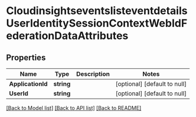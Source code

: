 # CloudinsightseventslisteventdetailsUserIdentitySessionContextWebIdFederationDataAttributes

## Properties
Name | Type | Description | Notes
------------ | ------------- | ------------- | -------------
**ApplicationId** | **string** |  | [optional] [default to null]
**UserId** | **string** |  | [optional] [default to null]

[[Back to Model list]](../README.md#documentation-for-models) [[Back to API list]](../README.md#documentation-for-api-endpoints) [[Back to README]](../README.md)


